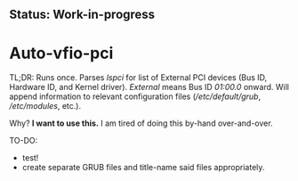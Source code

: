 ## Status: Work-in-progress
# Auto-vfio-pci
TL;DR:
  Runs once. Parses *lspci* for list of External PCI devices (Bus ID, Hardware ID, and Kernel driver). *External* means Bus ID *01:00.0* onward. Will append information to relevant configuration files (*/etc/default/grub*, */etc/modules*, etc.).

Why?
  **I want to use this.** I am tired of doing this by-hand over-and-over.

TO-DO:
* test!
* create separate GRUB files and title-name said files appropriately.

